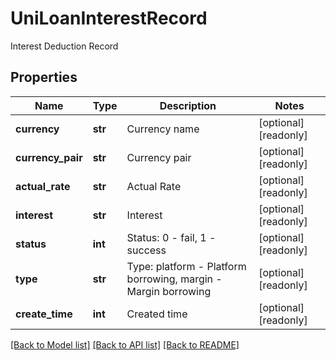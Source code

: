 # UniLoanInterestRecord

Interest Deduction Record
## Properties
Name | Type | Description | Notes
------------ | ------------- | ------------- | -------------
**currency** | **str** | Currency name | [optional] [readonly] 
**currency_pair** | **str** | Currency pair | [optional] [readonly] 
**actual_rate** | **str** | Actual Rate | [optional] [readonly] 
**interest** | **str** | Interest | [optional] [readonly] 
**status** | **int** | Status: 0 - fail, 1 - success | [optional] [readonly] 
**type** | **str** | Type: platform - Platform borrowing, margin - Margin borrowing | [optional] [readonly] 
**create_time** | **int** | Created time | [optional] [readonly] 

[[Back to Model list]](../README.md#documentation-for-models) [[Back to API list]](../README.md#documentation-for-api-endpoints) [[Back to README]](../README.md)


